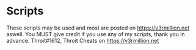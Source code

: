 # Scripts
These scripts may be used and most are posted on https://v3rmillion.net aswell. You MUST give credit if you use any of my scripts, thank you in advance. Throit#1612, Throit Cheats on https://v3rmillion.net
